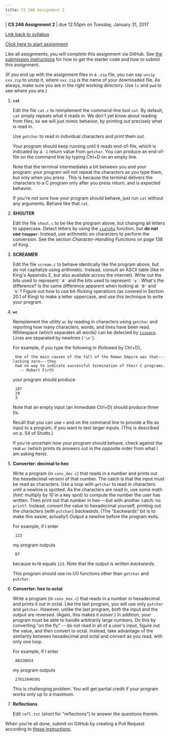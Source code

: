 ```yaml
---
title: CS 246 Assignment 2
---
```


<div id="header">

| **CS 246 Assignment 2**
| due 12:55pm on Tuesday, January 31, 2017

</div>

[Link back to syllabus](http://cs.brynmawr.edu/cs246/syllabus.html)

[Click here to start assignment](https://classroom.github.com/group-assignment-invitations/833173fcb88d480df27aea874cdb20e3)

Like all assignments, you will complete this assignment via
GitHub. See [the submission instructions](../submission.html)
for how to get the starter code and how to submit this
assignment.

(If you end up with the assignment files in a `.zip` file,
you can say `unzip xxx.zip` to unzip it, where `xxx.zip`
is the name of your downloaded file. As always, make sure
you are in the right working directory. Use `ls` and `pwd`
to see where you are.)

1. **`cat`**

    Edit the file `cat.c` to reimplement the command-line tool `cat`. By default, `cat` simply
    repeats what it reads in. We don't yet know about reading from files, so we will just
    mimic behavior, by printing out precisely what is read in.

    Use `getchar` to read in individual characters and print them out.

    Your program should keep running until it reads end-of-file, which is indicated
    by a `-1` return value from `getchar`. You can produce an end-of-file on the command
    line by typing Ctrl+D on an empty line.

    Note that the terminal intermediates a bit between you and your program: your program
    will not repeat the characters as you type them, but only when you press *<Enter>*. This
    is because the terminal delivers the characters to a C program only after you press
    return, and is expected behavior.

    If you're not sure how your program should behave, just run `cat` without any arguments.
    Behave like that `cat`.

2. **SHOUTER**

    Edit the file `shout.c` to be like the program above, but changing all letters to uppercase.
    Detect letters by using the [`isalpha`](http://www.cplusplus.com/reference/cctype/) function,
    but **do not use `toupper`**. Instead, use arithmetic on characters to perform the conversion.
    See the section *Character-Handling Functions* on page 138 of King.

3. **SCREAMER**

    Edit the file `scream.c` to behave identically like the program above, but do not
    capitalize using arithmetic. Instead, consult an ASCII table (like in King's Appendix E, but
    also available across the internet). Write out the bits used to represent `'A'` and the bits
    used to represent `'a'`. What's the difference? Is the same difference apparent when looking
    at `'B'` and `'b'`? Figure out how to use bit-flicking operations (as covered in Section 20.1
    of King) to make a letter uppercase, and use this technique to write your program.

4. **`wc`**

    Reimplement the utility `wc` by reading in characters using `getchar` and reporting
    how many characters, words, and lines have been read. Whitespace (which separates all words)
    can be detected by [`isspace`](http://www.cplusplus.com/reference/cctype/). Lines are
    separated by newlines (`'\n'`).

    For example, if you type the following in (followed by Ctrl+D),

        One of the main causes of the fall of the Roman Empire was that–--lacking zero–--they
        had no way to indicate successful termination of their C programs.
          -- Robert Firth

    your program should produce

        187
        29
        3

    Note that an empty input (an immediate Ctrl+D) should produce three 0s.

    Recall that you can use `<` and on the command line to provide a file as input to a program,
    if you want to test larger inputs. (This is described on p. 54 of Shotts.)

    If you're uncertain how your program should behave, check against the real `wc` (which prints
    its answers out in the opposite order from what I am asking here).

5. **Converter: decimal to hex**

    Write a program (in `conv_dec.c`) that reads in a number and prints out the hexadecimal version
    of that number. The catch is that the input must be read as characters. Use a loop with `getchar`
    to read in characters until a newline is spotted. As the characters are read in, use some math
    (*hint:* multiply by 10 in a key spot) to compute the number the user has written. Then print
    out that number in hex---but with another catch: no `printf`. Instead, convert the value to
    hexadecimal yourself, printing out the characters (with `putchar`) *backwards*. (The "backwards"
    bit is to make this easier, actually!) Output a newline before the program exits.

    For example, if I enter

        123

    my program outputs

        B7

    because `0x7B` equals `123`. Note that the output is written *backwards*.

    This program should use no I/O functions other than `getchar` and `putchar`.

6. **Converter: hex to octal**

    Write a program (in `conv_hex.c`) that reads in a number in hexadecimal and prints it
    out in octal. Like the last program, you will use only `putchar` and `getchar`. However,
    unlike the last program, *both* the input and the output are reversed. (Again, this makes
    it *easier*.) In addition, your program must be able to handle arbitrarily large numbers.
    Do this by converting "on the fly" -- do not read in all of a user's input, figure out
    the value, and then convert to octal. Instead, take advantage of the similarity between
    hexadecimal and octal and convert as you read, with only one loop.

    For example, if I enter

        AB320D54

    my program outputs

        27612046501

    This is challenging problem. You will get partial credit if your program works only
    up to a maximum.

7. **Reflections**

    Edit `refl.txt` (short for "reflections") to answer
    the questions therein.

When you're all done, submit on GitHub by creating a Pull
Request according to [these instructions](../submission.html).
